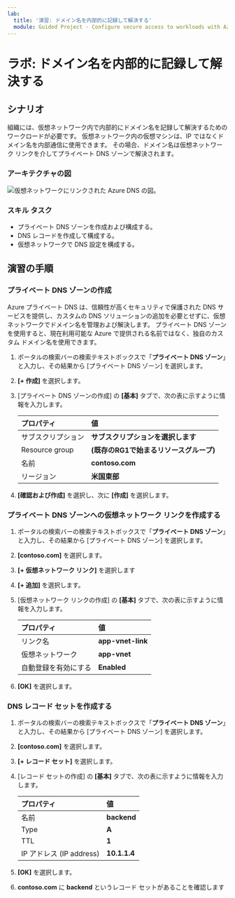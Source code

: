 ```yaml
---
lab:
  title: '演習: ドメイン名を内部的に記録して解決する'
  module: Guided Project - Configure secure access to workloads with Azure virtual networking services
---
```


# ラボ: ドメイン名を内部的に記録して解決する

## シナリオ

組織には、仮想ネットワーク内で内部的にドメイン名を記録して解決するためのワークロードが必要です。 仮想ネットワーク内の仮想マシンは、IP ではなくドメイン名を内部通信に使用できます。 その場合、ドメイン名は仮想ネットワーク リンクを介してプライベート DNS ゾーンで解決されます。 



### アーキテクチャの図

![仮想ネットワークにリンクされた Azure DNS の図。](../Media/task-5.png)

### スキル タスク
- プライベート DNS ゾーンを作成および構成する。 
- DNS レコードを作成して構成する。
- 仮想ネットワークで DNS 設定を構成する。

## 演習の手順

### プライベート DNS ゾーンの作成

Azure プライベート DNS は、信頼性が高くセキュリティで保護された DNS サービスを提供し、カスタムの DNS ソリューションの追加を必要とせずに、仮想ネットワークでドメイン名を管理および解決します。 プライベート DNS ゾーンを使用すると、現在利用可能な Azure で提供される名前ではなく、独自のカスタム ドメイン名を使用できます。

1. ポータルの検索バーの検索テキストボックスで「**プライベート DNS ゾーン**」と入力し、その結果から [プライベート DNS ゾーン] を選択します。

1. **[+ 作成]** を選択します。

1. [プライベート DNS ゾーンの作成] の **[基本]** タブで、次の表に示すように情報を入力します。

    | プロパティ | 値    |
    |:---------|:---------|
    |サブスクリプション|**サブスクリプションを選択します**|
    |Resource group|**(既存のRG1で始まるリソースグループ)**|
    |名前|**contoso.com**|
    |リージョン|**米国東部**|

1. **[確認および作成]** を選択し、次に **[作成]** を選択します。

### プライベート DNS ゾーンへの仮想ネットワーク リンクを作成する

1. ポータルの検索バーの検索テキストボックスで「**プライベート DNS ゾーン**」と入力し、その結果から [プライベート DNS ゾーン] を選択します。

1. **[contoso.com]** を選択します。

1. **[+ 仮想ネットワーク リンク]** を選択します

1. **[+ 追加]** を選択します。

1. [仮想ネットワーク リンクの作成] の **[基本]** タブで、次の表に示すように情報を入力します。

    | プロパティ | 値    |
    |:---------|:---------|
    |リンク名|**app-vnet-link**|
    |仮想ネットワーク|**app-vnet**|
    |自動登録を有効にする|**Enabled**|

1. **[OK]** を選択します。

### DNS レコード セットを作成する

1. ポータルの検索バーの検索テキストボックスで「**プライベート DNS ゾーン**」と入力し、その結果から [プライベート DNS ゾーン] を選択します。

1. **[contoso.com]** を選択します。

1. **[+ レコード セット]** を選択します。

1. [レコード セットの作成] の **[基本]** タブで、次の表に示すように情報を入力します。

    | プロパティ | 値    |
    |:---------|:---------|
    |名前|**backend**|
    |Type|**A**|
    |TTL|**1**|
    |IP アドレス (IP address)|**10.1.1.4**|


1. **[OK]** を選択します。

1. **contoso.com** に **backend** というレコード セットがあることを確認します
